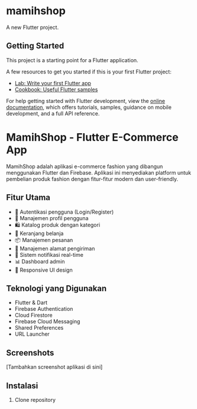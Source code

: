 # mamihshop

A new Flutter project.

## Getting Started

This project is a starting point for a Flutter application.

A few resources to get you started if this is your first Flutter project:

- [Lab: Write your first Flutter app](https://docs.flutter.dev/get-started/codelab)
- [Cookbook: Useful Flutter samples](https://docs.flutter.dev/cookbook)

For help getting started with Flutter development, view the
[online documentation](https://docs.flutter.dev/), which offers tutorials,
samples, guidance on mobile development, and a full API reference.

# MamihShop - Flutter E-Commerce App

MamihShop adalah aplikasi e-commerce fashion yang dibangun menggunakan Flutter dan Firebase. Aplikasi ini menyediakan platform untuk pembelian produk fashion dengan fitur-fitur modern dan user-friendly.

## Fitur Utama

- 🔐 Autentikasi pengguna (Login/Register)
- 👤 Manajemen profil pengguna
- 🛍️ Katalog produk dengan kategori
- 🛒 Keranjang belanja
- 📦 Manajemen pesanan
- 📍 Manajemen alamat pengiriman
- 🔔 Sistem notifikasi real-time
- 📊 Dashboard admin
- 📱 Responsive UI design

## Teknologi yang Digunakan

- Flutter & Dart
- Firebase Authentication
- Cloud Firestore
- Firebase Cloud Messaging
- Shared Preferences
- URL Launcher

## Screenshots

[Tambahkan screenshot aplikasi di sini]

## Instalasi

1. Clone repository
